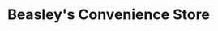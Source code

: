 ---
title: "Beasley's Convenience Store"
url: /wood-river/beasleys-convenience-store/
shop: convenience
---